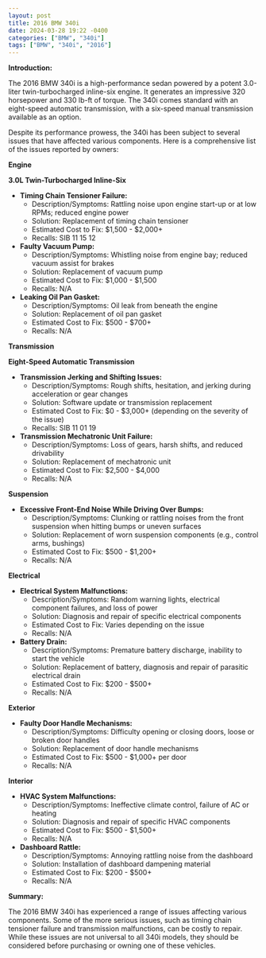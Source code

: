 ```yaml
---
layout: post
title: 2016 BMW 340i
date: 2024-03-28 19:22 -0400
categories: ["BMW", "340i"]
tags: ["BMW", "340i", "2016"]
---
```

**Introduction:**

The 2016 BMW 340i is a high-performance sedan powered by a potent 3.0-liter twin-turbocharged inline-six engine. It generates an impressive 320 horsepower and 330 lb-ft of torque. The 340i comes standard with an eight-speed automatic transmission, with a six-speed manual transmission available as an option.

Despite its performance prowess, the 340i has been subject to several issues that have affected various components. Here is a comprehensive list of the issues reported by owners:

**Engine**

**3.0L Twin-Turbocharged Inline-Six**

* **Timing Chain Tensioner Failure:**
    * Description/Symptoms: Rattling noise upon engine start-up or at low RPMs; reduced engine power
    * Solution: Replacement of timing chain tensioner
    * Estimated Cost to Fix: $1,500 - $2,000+
    * Recalls: SIB 11 15 12
* **Faulty Vacuum Pump:**
    * Description/Symptoms: Whistling noise from engine bay; reduced vacuum assist for brakes
    * Solution: Replacement of vacuum pump
    * Estimated Cost to Fix: $1,000 - $1,500
    * Recalls: N/A
* **Leaking Oil Pan Gasket:**
    * Description/Symptoms: Oil leak from beneath the engine
    * Solution: Replacement of oil pan gasket
    * Estimated Cost to Fix: $500 - $700+
    * Recalls: N/A

**Transmission**

**Eight-Speed Automatic Transmission**

* **Transmission Jerking and Shifting Issues:**
    * Description/Symptoms: Rough shifts, hesitation, and jerking during acceleration or gear changes
    * Solution: Software update or transmission replacement
    * Estimated Cost to Fix: $0 - $3,000+ (depending on the severity of the issue)
    * Recalls: SIB 11 01 19
* **Transmission Mechatronic Unit Failure:**
    * Description/Symptoms: Loss of gears, harsh shifts, and reduced drivability
    * Solution: Replacement of mechatronic unit
    * Estimated Cost to Fix: $2,500 - $4,000
    * Recalls: N/A

**Suspension**

* **Excessive Front-End Noise While Driving Over Bumps:**
    * Description/Symptoms: Clunking or rattling noises from the front suspension when hitting bumps or uneven surfaces
    * Solution: Replacement of worn suspension components (e.g., control arms, bushings)
    * Estimated Cost to Fix: $500 - $1,200+
    * Recalls: N/A

**Electrical**

* **Electrical System Malfunctions:**
    * Description/Symptoms: Random warning lights, electrical component failures, and loss of power
    * Solution: Diagnosis and repair of specific electrical components
    * Estimated Cost to Fix: Varies depending on the issue
    * Recalls: N/A
* **Battery Drain:**
    * Description/Symptoms: Premature battery discharge, inability to start the vehicle
    * Solution: Replacement of battery, diagnosis and repair of parasitic electrical drain
    * Estimated Cost to Fix: $200 - $500+
    * Recalls: N/A

**Exterior**

* **Faulty Door Handle Mechanisms:**
    * Description/Symptoms: Difficulty opening or closing doors, loose or broken door handles
    * Solution: Replacement of door handle mechanisms
    * Estimated Cost to Fix: $500 - $1,000+ per door
    * Recalls: N/A

**Interior**

* **HVAC System Malfunctions:**
    * Description/Symptoms: Ineffective climate control, failure of AC or heating
    * Solution: Diagnosis and repair of specific HVAC components
    * Estimated Cost to Fix: $500 - $1,500+
    * Recalls: N/A
* **Dashboard Rattle:**
    * Description/Symptoms: Annoying rattling noise from the dashboard
    * Solution: Installation of dashboard dampening material
    * Estimated Cost to Fix: $200 - $500+
    * Recalls: N/A

**Summary:**

The 2016 BMW 340i has experienced a range of issues affecting various components. Some of the more serious issues, such as timing chain tensioner failure and transmission malfunctions, can be costly to repair. While these issues are not universal to all 340i models, they should be considered before purchasing or owning one of these vehicles.
